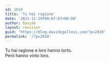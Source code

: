 ```yaml
---
id: 2810
title: 'Tu hai ragione'
date: '2021-11-29T09:07:07+00:00'
author: Davide
layout: revision
guid: 'https://blog.davidegallesi.com/?p=2810'
permalink: '/?p=2810'
---
```


Tu hai ragione e loro hanno torto.  
Però hanno vinto loro.